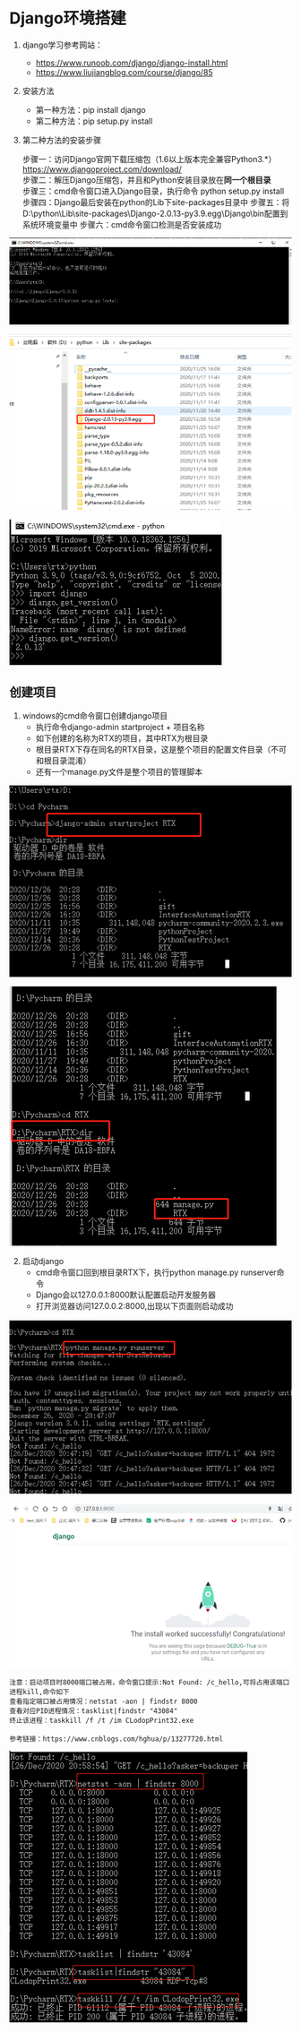 # Django环境搭建

1. django学习参考网站：
    * https://www.runoob.com/django/django-install.html
    * https://www.liujiangblog.com/course/django/85
    
2. 安装方法  
    * 第一种方法：pip install django
    * 第二种方法：pip setup.py install
    
3. 第二种方法的安装步骤


      步骤一：访问Django官网下载压缩包（1.6以上版本完全兼容Python3.*） https://www.djangoproject.com/download/  
      步骤二：解压Django压缩包，并且和Python安装目录放在**同一个根目录**  
      步骤三：cmd命令窗口进入Django目录，执行命令 python setup.py install 
      步骤四：Django最后安装在python的Lib下site-packages目录中
      步骤五：将D:\python\Lib\site-packages\Django-2.0.13-py3.9.egg\Django\bin配置到系统环境变量中
      步骤六：cmd命令窗口检测是否安装成功
             
              
![django安装](./img/django安装01.png)

![django安装](./img/django安装02.png)

![django安装](./img/django安装03.png)

## 创建项目

1. windows的cmd命令窗口创建django项目  
    * 执行命令django-admin startproject + 项目名称
    * 如下创建的名称为RTX的项目，其中RTX为根目录
    * 根目录RTX下存在同名的RTX目录，这是整个项目的配置文件目录（不可和根目录混淆）
    * 还有一个manage.py文件是整个项目的管理脚本
    
![django项目创建](./img/django项目创建01.png)

![django项目创建](./img/django项目创建02.png)

2. 启动django
    * cmd命令窗口回到根目录RTX下，执行python manage.py runserver命令
    * Django会以127.0.0.1:8000默认配置启动开发服务器
    * 打开浏览器访问127.0.0.2:8000,出现以下页面则启动成功
       
![django项目启动](./img/django项目启动01.png)

![django项目启动](./img/django项目启动02.png)
    
    注意：启动项目时8000端口被占用，命令窗口提示:Not Found: /c_hello,可将占用该端口进程kill,命令如下
    查看指定端口被占用情况：netstat -aon | findstr 8000
    查看对应PID进程情况：tasklist|findstr "43084"
    终止该进程：taskkill /f /t /im CLodopPrint32.exe
    
    参考链接：https://www.cnblogs.com/hghua/p/13277720.html
    
![django端口被占用](./img/django端口被占用01.png)



                 